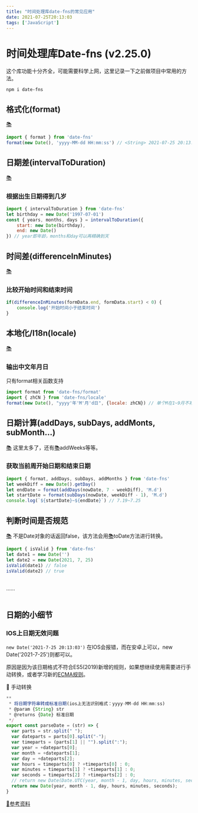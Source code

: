 ```yaml
---
title: "时间处理库date-fns的常见应用"
date: 2021-07-25T20:13:03
tags: ['JavaScript']
---
```

# 时间处理库Date-fns (v2.25.0)
这个库功能十分齐全，可能需要科学上网，这里记录一下之前做项目中常用的方法。
```shell
npm i date-fns
```     
## 格式化(format)
[📚](https://date-fns.org/v2.25.0/docs/format)
``` js
import { format } from 'date-fns'
format(new Date(), 'yyyy-MM-dd HH:mm:ss') // <String> 2021-07-25 20:13:03
```

## 日期差(intervalToDuration)
[📚](https://date-fns.org/v2.25.0/docs/intervalToDuration)
### 根据出生日期得到几岁
```js
import { intervalToDuration } from 'date-fns'
let birthday = new Date('1997-07-01')
const { years, months, days } = intervalToDuration({
    start: new Date(birthday),
    end: new Date()
}) // year即年龄，months和day可以再精确到天
```

## 时间差(differenceInMinutes)
[📚](https://date-fns.org/v2.25.0/docs/differenceInMinutes)
### 比较开始时间和结束时间
```js
if(differenceInMinutes(formData.end, formData.start) < 0) {
    console.log('开始时间小于结束时间')
}
```

## 本地化/I18n(locale)
[📚](https://date-fns.org/v2.25.0/docs/I18n)
### 输出中文年月日
只有format相关函数支持
```js
import format from 'date-fns/format'
import { zhCN } from 'date-fns/locale'
format(new Date(), "yyyy'年'M'月'd日", {locale: zhCN}) // 单个M在1~9月不补0
```

##  日期计算(addDays, subDays, addMonts, subMonth...)
[📚](https://date-fns.org/v2.25.0/docs/addMonths) 
这里太多了，还有[📚](https://date-fns.org/v2.25.0/docs/addWeeks)addWeeks等等。
### 获取当前周开始日期和结束日期
```js
import { format, addDays, subDays, addMonths } from 'date-fns'
let weekDiff = new Date().getDay()
let endDate = format(addDays(nowDate, 7 - weekDiff), 'M.d')
let startDate = format(subDays(nowDate, weekDiff - 1), 'M.d')
console.log(`${startDate}~${endDate}`) // 7.19~7.25
```

## 判断时间是否规范
[📚](https://date-fns.org/v2.25.0/docs/isValid)
不是Date对象的话返回false，该方法会用[📚](https://date-fns.org/v2.25.0/docs/toDate)toDate方法进行转换。
```js
import { isValid } from 'date-fns'
let date1 = new Date('')
let date2 = new Date(2021, 7, 25)
isValid(date1) // false
isValid(date2) // true
```
<br/>
……
<br/><br/>

## 日期的小细节
### IOS上日期无效问题
```new Date('2021-7-25 20:13:03')``` 在IOS会报错，而在安卓上可以，new Date('2021-7-25')则都可以。

原因是因为该日期格式不符合ES5(2019)新增的规则，如果想继续使用需要进行手动转换，或者学习新的[ECMA规则](https://262.ecma-international.org/5.1/#sec-15.9.1.15)。

📝 手动转换
```js
**
 * 将日期字符串转成标准日期(ios上无法识别格式：yyyy-MM-dd HH:mm:ss)
 * @param {String} str
 * @returns {Date} 标准日期
 */
export const parseDate = (str) => {
  var parts = str.split(" ");
  var dateparts = parts[0].split("-");
  var timeparts = (parts[1] || "").split(":");
  var year = +dateparts[0];
  var month = +dateparts[1];
  var day = +dateparts[2];
  var hours = timeparts[0] ? +timeparts[0] : 0;
  var minutes = timeparts[1] ? +timeparts[1] : 0;
  var seconds = timeparts[2] ? +timeparts[2] : 0;
  // return new Date(Date.UTC(year, month - 1, day, hours, minutes, seconds));
  return new Date(year, month - 1, day, hours, minutes, seconds);
}
```

[📝参考资料](https://stackoverflow.com/questions/13363673/javascript-date-is-invalid-on-ios)